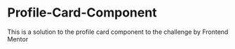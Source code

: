 # Profile-Card-Component
This is a solution to the profile card component to the challenge by Frontend Mentor
